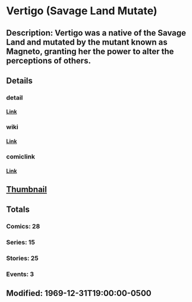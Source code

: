 # Vertigo (Savage Land Mutate)
## Description: Vertigo was a native of the Savage Land and mutated by the mutant known as Magneto, granting her the power to alter the perceptions of others.
## Details
### detail
#### [Link](http://marvel.com/characters/2483/vertigo?utm_campaign=apiRef&utm_source=225578a89fc76f3d20fbffda5d17a88d)
### wiki
#### [Link](http://marvel.com/universe/Vertigo_(Savage_Land_Mutate)?utm_campaign=apiRef&utm_source=225578a89fc76f3d20fbffda5d17a88d)
### comiclink
#### [Link](http://marvel.com/comics/characters/1009694/vertigo_savage_land_mutate?utm_campaign=apiRef&utm_source=225578a89fc76f3d20fbffda5d17a88d)
## [Thumbnail](http://i.annihil.us/u/prod/marvel/i/mg/b/40/image_not_available.jpg)
## Totals
### Comics: 28
### Series: 15
### Stories: 25
### Events: 3
## Modified: 1969-12-31T19:00:00-0500